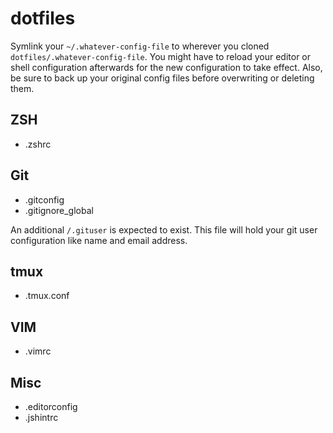 dotfiles
========

Symlink your `~/.whatever-config-file` to wherever you cloned `dotfiles/.whatever-config-file`.
You might have to reload your editor or shell configuration afterwards for the new configuration to take effect. Also, be sure to back up your original config files before overwriting or deleting them.

## ZSH
* .zshrc

## Git
* .gitconfig
* .gitignore_global

An additional `/.gituser` is expected to exist. This file will hold your git user configuration like name and email address.

## tmux
* .tmux.conf

## VIM
* .vimrc

## Misc
* .editorconfig
* .jshintrc

